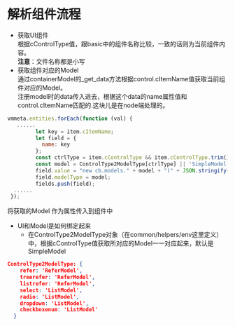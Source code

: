 # 解析组件流程

- 获取UI组件
<br />根据cControlType值，跟basic中的组件名称比较，一致的话则为当前组件内容。
<br />**注意**：文件名称都是小写
- 获取组件对应的Model
<br />通过containerModel的_get_data方法根据control.cItemName值获取当前组件对应的Model。
<br />注册model时的data传入进去，根据这个data的name属性值和control.cItemName匹配的.这块儿是在node端处理的。

```javascript
vmmeta.entities.forEach(function (val) {
   ......
         let key = item.cItemName;
         let field = {
           name: key
         };
         const ctrlType = item.cControlType && item.cControlType.trim().toLocaleLowerCase();
         const model = ControlType2ModelType[ctrlType] || 'SimpleModel';
         field.value = "new cb.models." + model + "(" + JSON.stringify(item) + ")";
         field.modelType = model;
         fields.push(field);
  ......
 });
```

将获取的Model 作为属性传入到组件中

- UI和Model是如何绑定起来
  - 在ControlType2ModelType对象（在common/helpers/env这里定义）中，根据cControlType值获取所对应的Model一一对应起来，默认是SimpleModel
```json
ControlType2ModelType: {
    refer: 'ReferModel',
    treerefer: 'ReferModel',
    listrefer: 'ReferModel',
    select: 'ListModel',
    radio: 'ListModel',
    dropdown: 'ListModel',
    checkboxenum: 'ListModel'
  }
```

